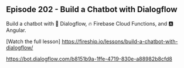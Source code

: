 ## Episode 202 - Build a Chatbot with Dialogflow

Build a chatbot with 🤖 Dialogflow, 🔥 Firebase Cloud Functions, and 🅰️ Angular. 

[Watch the full lesson] https://fireship.io/lessons/build-a-chatbot-with-dialogflow/



https://bot.dialogflow.com/b8151b9a-1ffe-4719-830e-a88982b8cfd8